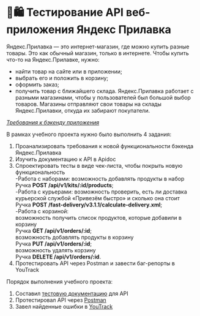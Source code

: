# 🛒🛍️ Тестирование API веб-приложения Яндекс Прилавка
Яндекс.Прилавка — это интернет-магазин, где можно купить разные товары. Это как обычный магазин, только в интернете.
Чтобы купить что-то на Яндекс.Прилавке, нужно:
* найти товар на сайте или в приложении;
* выбрать его и положить в корзину;
* оформить заказ;
* получить товар с ближайшего склада.
Яндекс.Прилавка работает с разными магазинами, чтобы у пользователей был большой выбор товаров. Магазины отправляют свои товары на склады Яндекс.Прилавки, откуда их забирают покупатели.

<a href="https://code.s3.yandex.net/qa/files/backend_requirements.pdf">_Требования к бэкенду приложения_</a>

В рамках учебного проекта нужно было выполнить 4 задания:

1. Проанализировать требования к новой функциональности бэкенда Яндекс.Прилавка  
2. Изучить документацию к API в Apidoc  
3. Спроектировать тесты в виде чек-листа, чтобы покрыть новую функциональность  
-Работа с наборами: возможность добавлять продукты в набор    
Ручка **POST /api/v1/kits/:id/products**;   
-Работа с курьерами: возможность проверить, есть ли доставка курьерской службой «Привезём быстро» и сколько она стоит  
Ручка **POST /fast-delivery/v3.1.1/calculate-delivery.xml**;   
-Работа с корзиной:  
возможность получить список продуктов, которые добавили в корзину    
Ручка **GET /api/v1/orders/:id**;  
возможность добавлять продукты в корзину  
Ручка **PUT /api/v1/orders/:id**;  
возможность удалять корзину  
Ручка **DELETE /api/v1/orders/:id**.  
4. Протестировать API через Postman и завести баг-репорты в YouTrack

Порядок выполнения учебного проекта:
1. Составил <a href="https://docs.google.com/spreadsheets/d/1-TpLKPAS-py8tOhkbx4CT_t2Gl5vJORrLs0RnqrJhWo/edit?gid=2006427015#gid=2006427015">тестовую документацию</a> для API
2. Протестировал API через <a href="https://web.postman.co/workspace/My-Workspace~b153c951-deb8-4924-8bfa-96808aac3187/collection/36293727-2cd5aa45-0478-4c59-b2ae-522a3f5ad6b5">Postman</a>
3. Завел найденные ошибки в <a href="https://vil.youtrack.cloud/issues?q=tag:%20%7BSprint%204%7D">YouTrack</a>
